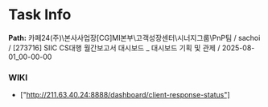 # Task Info

**Path:** 카페24(주)\본사사업장\[CG]MI본부\고객성장센터\시너지그룹\PnP팀 / sachoi / [273716] SIIC CS대행 월간보고서 대시보드 _ 대시보드 기획 및 관제 / 2025-08-01_00-00-00

### WIKI
- ["http://211.63.40.24:8888/dashboard/client-response-status"]


